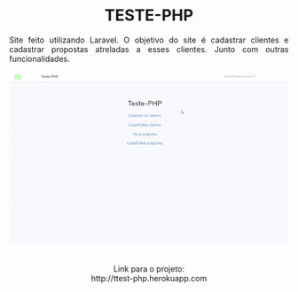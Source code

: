 <h1 align="center">TESTE-PHP</h1>
<p align="justify">
Site feito utilizando Laravel. O objetivo do site é cadastrar clientes e cadastrar propostas atreladas a esses clientes. Junto com outras  funcionalidades.</p>

![](testephp.gif)

<p align="center">
<br>
Link para o projeto:<br>
http://ttest-php.herokuapp.com
</p>
